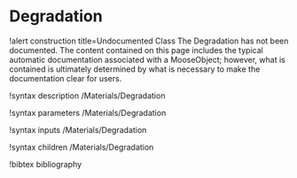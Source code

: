 <!-- MOOSE Documentation Stub: Remove this when content is added. -->

# Degradation

!alert construction title=Undocumented Class
The Degradation has not been documented. The content contained on this page includes the
typical automatic documentation associated with a MooseObject; however, what is contained is
ultimately determined by what is necessary to make the documentation clear for users.

!syntax description /Materials/Degradation

!syntax parameters /Materials/Degradation

!syntax inputs /Materials/Degradation

!syntax children /Materials/Degradation

!bibtex bibliography

